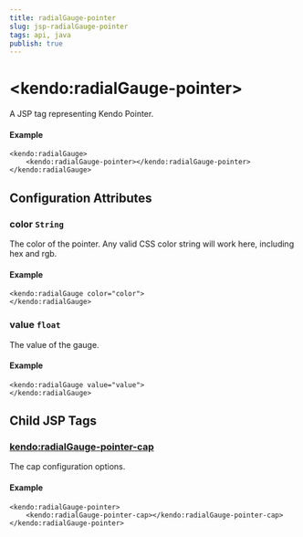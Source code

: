 ```yaml
---
title: radialGauge-pointer
slug: jsp-radialGauge-pointer
tags: api, java
publish: true
---
```


# \<kendo:radialGauge-pointer\>
A JSP tag representing Kendo Pointer.

#### Example
    <kendo:radialGauge>
        <kendo:radialGauge-pointer></kendo:radialGauge-pointer>
    </kendo:radialGauge>


## Configuration Attributes


### color `String`

The color of the pointer.
Any valid CSS color string will work here, including hex and rgb.

#### Example
    <kendo:radialGauge color="color">
    </kendo:radialGauge>



### value `float`

The value of the gauge.

#### Example
    <kendo:radialGauge value="value">
    </kendo:radialGauge>



## Child JSP Tags

### [kendo:radialGauge-pointer-cap](/api/wrappers/jsp/radialgauge/pointer-cap)

The cap configuration options.

#### Example

    <kendo:radialGauge-pointer>
        <kendo:radialGauge-pointer-cap></kendo:radialGauge-pointer-cap>
    </kendo:radialGauge-pointer>
 
